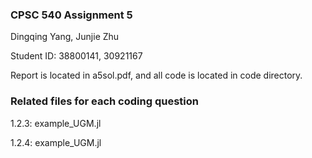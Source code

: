 ### CPSC 540 Assignment 5

Dingqing Yang, Junjie Zhu

Student ID: 38800141, 30921167

Report is located in a5sol.pdf, and all code is located in code directory.

### Related files for each coding question

1.2.3: example_UGM.jl

1.2.4: example_UGM.jl
